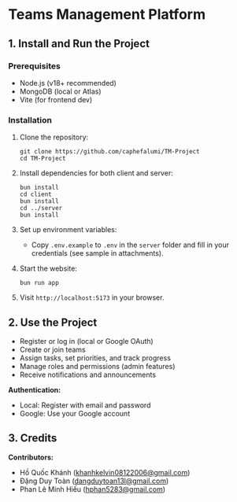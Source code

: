 # Teams Management Platform

## 1. Install and Run the Project

### Prerequisites

- Node.js (v18+ recommended)
- MongoDB (local or Atlas)
- Vite (for frontend dev)

### Installation

1. Clone the repository:

   ```pwsh
   git clone https://github.com/caphefalumi/TM-Project
   cd TM-Project
   ```

2. Install dependencies for both client and server:

   ```pwsh
   bun install
   cd client
   bun install
   cd ../server
   bun install
   ```

3. Set up environment variables:
   - Copy `.env.example` to `.env` in the `server` folder and fill in your credentials (see sample in attachments).

4. Start the website:

   ```pwsh
   bun run app
   ```

5. Visit `http://localhost:5173` in your browser.

## 2. Use the Project

- Register or log in (local or Google OAuth)
- Create or join teams
- Assign tasks, set priorities, and track progress
- Manage roles and permissions (admin features)
- Receive notifications and announcements

**Authentication:**

- Local: Register with email and password
- Google: Use your Google account

## 3. Credits

**Contributors:**

- Hồ Quốc Khánh ([khanhkelvin08122006@gmail.com](mailto:khanhkelvin08122006@gmail.com))
- Đặng Duy Toàn ([dangduytoan13l@gmail.com](mailto:dangduytoan13l@gmail.com))
- Phan Lê Minh Hiếu ([hphan5283@gmail.com](mailto:hphan5283@gmail.com))
